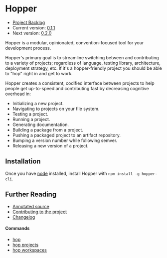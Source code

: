 # Hopper
* [Project Backlog](https://waffle.io/zincmade/hopper)
* Current version: [0.1.1](https://github.com/zincmade/hopper/issues?q=milestone%3A0.1.0+)
* Next version: [0.2.0](https://github.com/zincmade/hopper/issues?q=milestone%3A0.2.0+)

Hopper is a modular, opinionated, convention-focused tool for your development
process.

Hopper's primary goal is to streamline switching between and contributing to a
variety of projects; regardless of language, testing library, architecture,
deployment strategy, etc. If it's a hopper-friendly project you should be able
to "hop" right in and get to work.

Hopper creates a consistent, codified interface between projects to help people
get up-to-speed and contributing fast by decreasing cognitive overhead in:
  * Initializing a new project.
  * Navigating to projects on your file system.
  * Testing a project.
  * Running a project.
  * Generating documentation.
  * Building a package from a project.
  * Pushing a packaged project to an artifact repository.
  * Bumping a version number while following semver.
  * Releasing a new version of a project.

## Installation
Once you have [node](http://nodejs.org) installed, install Hopper with `npm
install -g hopper-cli`.

## Further Reading
* [Annotated source](./annotated_source.md)
* [Contributing to the project](./CONTRIBUTING.md)
* [Changelog](./CHANGELOG.md)

#### Commands
 * [hop](./hop.html)
 * [hop projects](./hop-projects.html)
 * [hop workspaces](./hop-workspaces.html)
